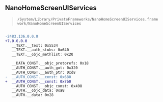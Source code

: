 ## NanoHomeScreenUIServices

> `/System/Library/PrivateFrameworks/NanoHomeScreenUIServices.framework/NanoHomeScreenUIServices`

```diff

-2483.136.0.0.0
+7.0.0.0.0
   __TEXT.__text: 0x5534
   __TEXT.__auth_stubs: 0x640
   __TEXT.__objc_methlist: 0x20

   __DATA_CONST.__objc_protorefs: 0x18
   __AUTH_CONST.__auth_got: 0x320
   __AUTH_CONST.__auth_ptr: 0xd8
-  __AUTH_CONST.__const: 0x680
+  __AUTH_CONST.__const: 0x7b0
   __AUTH_CONST.__objc_const: 0x498
   __AUTH.__objc_data: 0xa8
   __AUTH.__data: 0x28

```
